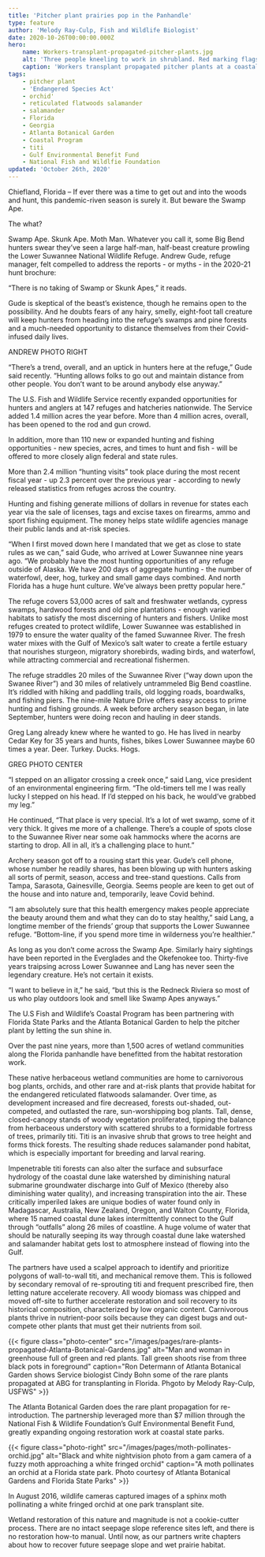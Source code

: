 ```yaml
---
title: 'Pitcher plant prairies pop in the Panhandle'
type: feature
author: 'Melody Ray-Culp, Fish and Wildlife Biologist'
date: 2020-10-26T00:00:00.000Z
hero:
    name: Workers-transplant-propagated-pitcher-plants.jpg
    alt: 'Three people kneeling to work in shrubland. Red marking flags dot the ground'
    caption: 'Workers transplant propagated pitcher plants at a coastal state park in Florida. Photo by Melody Ray-Culp, USFWS'
tags:
    - pitcher plant
    - 'Endangered Species Act'
    - orchid'
    - reticulated flatwoods salamander
    - salamander
    - Florida
    - Georgia
    - Atlanta Botanical Garden 
    - Coastal Program
    - titi
    - Gulf Environmental Benefit Fund
    - National Fish and Wildlfie Foundation
updated: 'October 26th, 2020'
---
```

Chiefland, Florida – If ever there was a time to get out and into the woods and hunt, this pandemic-riven season is surely it. But beware the Swamp Ape.

The what?

Swamp Ape. Skunk Ape. Moth Man. Whatever you call it, some Big Bend hunters swear they’ve seen a large half-man, half-beast creature prowling the Lower Suwannee National Wildlife Refuge. Andrew Gude, refuge manager, felt compelled to address the reports - or myths - in the 2020-21 hunt brochure:

“There is no taking of Swamp or Skunk Apes,” it reads.

Gude is skeptical of the beast’s existence, though he remains open to the possibility. And he doubts fears of any hairy, smelly, eight-foot tall creature will keep hunters from heading into the refuge’s swamps and pine forests and a much-needed opportunity to distance themselves from their Covid-infused daily lives.

ANDREW PHOTO RIGHT

“There’s a trend, overall, and an uptick in hunters here at the refuge,” Gude said recently. “Hunting allows folks to go out and maintain distance from other people. You don’t want to be around anybody else anyway.”

The U.S. Fish and Wildlife Service recently expanded opportunities for hunters and anglers at 147 refuges and hatcheries nationwide. The Service added 1.4 million acres the year before. More than 4 million acres, overall, has been opened to the rod and gun crowd. 

In addition, more than 110 new or expanded hunting and fishing opportunities - new species, acres, and times to hunt and fish - will be offered to more closely align federal and state rules.

More than 2.4 million “hunting visits” took place during the most recent fiscal year - up 2.3 percent over the previous year - according to newly released statistics from refuges across the country.

Hunting and fishing generate millions of dollars in revenue for states each year via the sale of licenses, tags and excise taxes on firearms, ammo and sport fishing equipment. The money helps state wildlife agencies manage their public lands and at-risk species.

“When I first moved down here I mandated that we get as close to state rules as we can,” said Gude, who arrived at Lower Suwannee nine years ago. “We probably have the most hunting opportunities of any refuge outside of Alaska. We have 200 days of aggregate hunting - the number of waterfowl, deer, hog, turkey and small game days combined. And north Florida has a huge hunt culture. We’ve always been pretty popular here.”

The refuge covers 53,000 acres of salt and freshwater wetlands, cypress swamps, hardwood forests and old pine plantations - enough varied habitats to satisfy the most discerning of hunters and fishers. Unlike most refuges created to protect wildlife, Lower Suwannee was established in 1979 to ensure the water quality of the famed Suwannee River. The fresh water mixes with the Gulf of Mexico’s salt water to create a fertile estuary that nourishes sturgeon, migratory shorebirds, wading birds, and waterfowl, while attracting commercial and recreational fishermen. 

The refuge straddles 20 miles of the Suwannee River (“way down upon the Swanee River”) and 30 miles of relatively untrammeled Big Bend coastline. It’s riddled with hiking and paddling trails, old logging roads, boardwalks, and fishing piers. The nine-mile Nature Drive offers easy access to prime hunting and fishing grounds. A week before archery season began, in late September, hunters were doing recon and hauling in deer stands.

Greg Lang already knew where he wanted to go. He has lived in nearby Cedar Key for 35 years and hunts, fishes, bikes Lower Suwannee maybe 60 times a year. Deer. Turkey. Ducks. Hogs.

GREG PHOTO CENTER

“I stepped on an alligator crossing a creek once,” said Lang, vice president of an environmental engineering firm. “The old-timers tell me I was really lucky I stepped on his head. If I’d stepped on his back, he would’ve grabbed my leg.”

He continued, “That place is very special. It’s a lot of wet swamp, some of it very thick. It gives me more of a challenge. There’s a couple of spots close to the Suwannee River near some oak hammocks where the acorns are starting to drop. All in all, it’s a challenging place to hunt.”

Archery season got off to a rousing start this year. Gude’s cell phone, whose number he readily shares, has been blowing up with hunters asking all sorts of permit, season, access and tree-stand questions. Calls from Tampa, Sarasota, Gainesville, Georgia. Seems people are keen to get out of the house and into nature and, temporarily, leave Covid behind.

“I am absolutely sure that this health emergency makes people appreciate the beauty around them and what they can do to stay healthy,” said Lang, a longtime member of the friends’ group that supports the Lower Suwannee refuge. “Bottom-line, if you spend more time in wilderness you’re healthier.”

As long as you don’t come across the Swamp Ape. Similarly hairy sightings have been reported in the Everglades and the Okefenokee too. Thirty-five years traipsing across Lower Suwannee and Lang has never seen the legendary creature. He’s not certain it exists.

“I want to believe in it,” he said, “but this is the Redneck Riviera so most of us who play outdoors look and smell like Swamp Apes anyways.”


The U.S Fish and Wildlife’s Coastal Program has been partnering with Florida State Parks and the Atlanta Botanical Garden to help the pitcher plant by letting the sun shine in.

Over the past nine years, more than 1,500 acres of wetland communities along the Florida panhandle have benefitted from the habitat restoration work.

These native herbaceous wetland communities are home to carnivorous bog plants, orchids, and other rare and at-risk plants that provide habitat for the endangered reticulated flatwoods salamander. Over time, as development increased and fire decreased, forests out-shaded, out-competed, and outlasted the rare, sun-worshipping bog plants. Tall, dense, closed-canopy stands of woody vegetation proliferated, tipping the balance from herbaceous understory with scattered shrubs to a formidable fortress of trees, primarily titi. Titi is an invasive shrub that grows to tree height and forms thick forests. The resulting shade reduces salamander pond habitat, which is especially important for breeding and larval rearing.

Impenetrable titi forests can also alter the surface and subsurface hydrology of the coastal dune lake watershed by diminishing natural submarine groundwater discharge into Gulf of Mexico (thereby also diminishing water quality), and increasing transpiration into the air. These critically imperiled lakes are unique bodies of water found only in Madagascar, Australia, New Zealand, Oregon, and Walton County, Florida, where 15 named coastal dune lakes intermittently connect to the Gulf through “outfalls” along 26 miles of coastline. A huge volume of water that should be naturally seeping its way through coastal dune lake watershed and salamander habitat gets lost to atmosphere instead of flowing into the Gulf. 

The partners have used a scalpel approach to identify and prioritize polygons of wall-to-wall titi, and mechanical remove them. This is followed by secondary removal of re-sprouting titi and frequent prescribed fire, then letting nature accelerate recovery. All woody biomass was chipped and moved off-site to further accelerate restoration and soil recovery to its historical composition, characterized by low organic content. Carnivorous plants thrive in nutrient-poor soils because they can digest bugs and out-compete other plants that must get their nutrients from soil. 

{{< figure class="photo-center" src="/images/pages/rare-plants-propagated-Atlanta-Botanical-Gardens.jpg" alt="Man and woman in greenhouse full of green and red plants. Tall green shoots rise from three black pots in foreground" caption="Ron Determann of Atlanta Botanical Garden shows Service biologist Cindy Bohn some of the rare plants propagated at ABG for transplanting in Florida. Phgoto by Melody Ray-Culp, USFWS" >}}

The Atlanta Botanical Garden does the rare plant propagation for re-introduction. The partnership leveraged more than $7 million through the National Fish & Wildlife Foundation’s Gulf Environmental Benefit Fund, greatly expanding ongoing restoration work at coastal state parks. 

{{< figure class="photo-right" src="/images/pages/moth-pollinates-orchid.jpg" alt="Black and white nightvision photo from a gam camera of a fuzzy moth approaching a white fringed orchid" caption="A moth pollinates an orchid at a Florida state park. Photo courtesy of Atlanta Botanical Gardens and Florida State Parks" >}}

In August 2016, wildlife cameras captured images of a sphinx moth pollinating a white fringed orchid at one park transplant site.

Wetland restoration of this nature and magnitude is not a cookie-cutter process. There are no intact seepage slope reference sites left, and there is no restoration how-to manual. Until now, as our partners write chapters about how to recover future seepage slope and wet prairie habitat.
